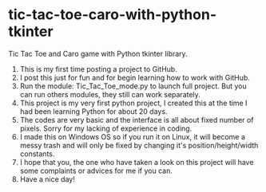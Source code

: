 # tic-tac-toe-caro-with-python-tkinter
Tic Tac Toe and Caro game with Python tkinter library.

1. This is my first time posting a project to GitHub.
2. I post this just for fun and for begin learning how to work with GitHub.
3. Run the module: Tic_Tac_Toe_mode.py to launch full project. But you can run others modules, they still can work separately.
4. This project is my very first python project, I created this at the time I had been learning Python for about 20 days.
5. The codes are very basic and the interface is all about fixed number of pixels. Sorry for my lacking of experience in coding.
6. I made this on Windows OS so if you run it on Linux, it will become a messy trash and will only be fixed by changing it's position/height/width constants.
7. I hope that you, the one who have taken a look on this project will have some complaints or advices for me if you can.
8. Have a nice day!

